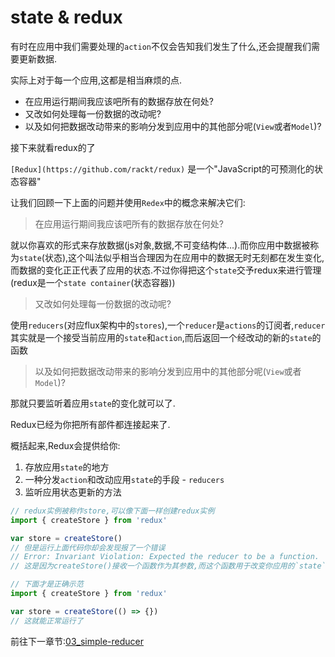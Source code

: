 
# state & redux

有时在应用中我们需要处理的`action`不仅会告知我们发生了什么,还会提醒我们需要更新数据.

实际上对于每一个应用,这都是相当麻烦的点.

- 在应用运行期间我应该吧所有的数据存放在何处?
- 又改如何处理每一份数据的改动呢?
- 以及如何把数据改动带来的影响分发到应用中的其他部分呢(`View`或者`Model`)?

接下来就看redux的了

`[Redux](https://github.com/rackt/redux)` 是一个"JavaScript的可预测化的状态容器"

让我们回顾一下上面的问题并使用`Redex`中的概念来解决它们:

> 在应用运行期间我应该吧所有的数据存放在何处?

就以你喜欢的形式来存放数据(js对象,数据,不可变结构体...).而你应用中数据被称为`state`(状态),这个叫法似乎相当合理因为在应用中的数据无时无刻都在发生变化,而数据的变化正正代表了应用的状态.不过你得把这个`state`交予redux来进行管理(redux是一个`state container`(状态容器))

> 又改如何处理每一份数据的改动呢?

使用`reducers`(对应flux架构中的`stores`),一个`reducer`是`actions`的订阅者,`reducer`其实就是一个接受当前应用的`state`和`action`,而后返回一个经改动的新的`state`的函数

> 以及如何把数据改动带来的影响分发到应用中的其他部分呢(`View`或者`Model`)?

那就只要监听着应用`state`的变化就可以了.

Redux已经为你把所有部件都连接起来了.

概括起来,Redux会提供给你:

1. 存放应用`state`的地方
2. 一种分发`action`和改动应用`state`的手段 - `reducers`
3. 监听应用状态更新的方法

```js
// redux实例被称作store,可以像下面一样创建redux实例
import { createStore } from 'redux'

var store = createStore()
// 但是运行上面代码你却会发现报了一个错误
// Error: Invariant Violation: Expected the reducer to be a function.
// 这是因为createStore()接收一个函数作为其参数,而这个函数用于改变你应用的`state`
```

``` js
// 下面才是正确示范
import { createStore } from 'redux'

var store = createStore(() => {})
// 这就能正常运行了
```

前往下一章节:[03_simple-reducer]()
